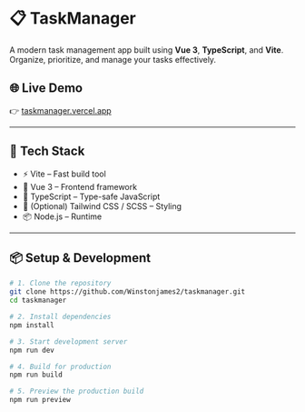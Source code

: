 # 📋 TaskManager

A modern task management app built using **Vue 3**, **TypeScript**, and **Vite**. Organize, prioritize, and manage your tasks effectively.

## 🌐 Live Demo

👉 [taskmanager.vercel.app](https://taskmanager.vercel.app)

---

## 🚀 Tech Stack

- ⚡ Vite – Fast build tool
- 🧩 Vue 3 – Frontend framework
- 🧠 TypeScript – Type-safe JavaScript
- 🎨 (Optional) Tailwind CSS / SCSS – Styling
- 📦 Node.js – Runtime

---

## 📦 Setup & Development

```bash
# 1. Clone the repository
git clone https://github.com/Winstonjames2/taskmanager.git
cd taskmanager

# 2. Install dependencies
npm install

# 3. Start development server
npm run dev

# 4. Build for production
npm run build

# 5. Preview the production build
npm run preview
